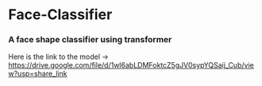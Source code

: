 # Face-Classifier
### A face shape classifier using transformer <br />
Here is the link to the model -> https://drive.google.com/file/d/1wl6abLDMFoktcZ5gJV0sypYQSaij_Cub/view?usp=share_link <br />

